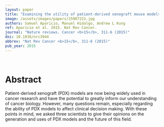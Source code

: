 ```yaml
---
layout: paper
title: "Examining the utility of patient-derived xenograft mouse models."
image: /assets/images/papers/25907221.jpg
authors: Samuel Aparicio, Manuel Hidalgo, Andrew L Kung
ref: Aparicio et al. 2015. Nat Rev Cancer.
journal: "Nature reviews. Cancer <b>15</b>, 311-6 (2015)"
doi: 10.1038/nrc3944
abbrev: "Nat Rev Cancer <b>15</b>, 311-6 (2015)"
pub_year: 2015
---
```


<br />
<div data-badge-popover="right" data-badge-type="donut" data-pmid="25907221" data-hide-no-mentions="true" class="altmetric-embed"></div>

# Abstract

Patient-derived xenograft (PDX) models are now being widely used in cancer research and have the potential to greatly inform our understanding of cancer biology. However, many questions remain, especially regarding the ability of PDX models to affect clinical decision making. With these points in mind, we asked three scientists to give their opinions on the generation and uses of PDX models and the future of this field.


